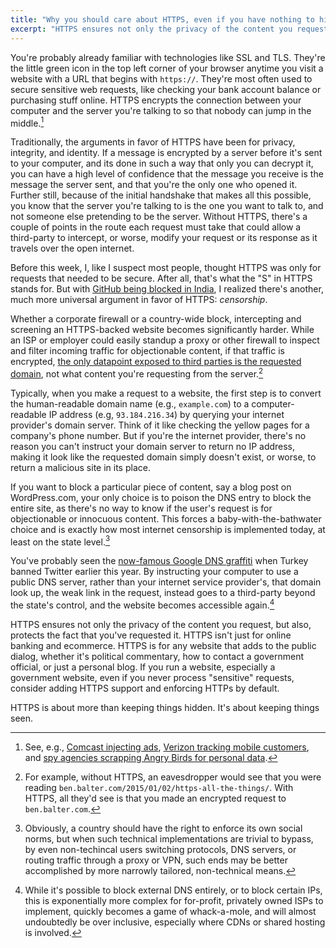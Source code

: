 ```yaml
---
title: "Why you should care about HTTPS, even if you have nothing to hide"
excerpt: "HTTPS ensures not only the privacy of the content you request, but also, protects the fact that you're even requesting it in the first place. HTTPS isn't just for secure transactions like online banking and ecommerce. HTTPS is for any website that adds to the public dialog."
---
```


You're probably already familiar with technologies like SSL and TLS. They're the little green icon in the top left corner of your browser anytime you visit a website with a URL that begins with `https://`. They're most often used to secure sensitive web requests, like checking your bank account balance or purchasing stuff online. HTTPS encrypts the connection between your computer and the server you're talking to so that nobody can jump in the middle.[^injection]

Traditionally, the arguments in favor of HTTPS have been for privacy, integrity, and identity. If a message is encrypted by a server before it's sent to your computer, and its done in such a way that only you can decrypt it, you can have a high level of confidence that the message you receive is the message the server sent, and that you're the only one who opened it. Further still, because of the initial handshake that makes all this possible, you know that the server you're talking to is the one you want to talk to, and not someone else pretending to be the server. Without HTTPS, there's a couple of points in the route each request must take that could allow a third-party to intercept, or worse, modify your request or its response as it travels over the open internet.

Before this week, I, like I suspect most people, thought HTTPS was only for requests that needed to be secure. After all, that's what the "S" in HTTPS stands for. But with [GitHub being blocked in India](http://techcrunch.com/2014/12/31/indian-government-censorsht/), I realized there's another, much more universal argument in favor of HTTPS: *censorship*.

Whether a corporate firewall or a country-wide block, intercepting and screening an HTTPS-backed website becomes significantly harder. While an ISP or employer could easily standup a proxy or other firewall to inspect and filter incoming traffic for objectionable content, if that traffic is encrypted, [the only datapoint exposed to third parties is the requested domain](https://gemfury.com/help/url-string-over-https), not what content you're requesting from the server.[^url]

Typically, when you make a request to a website, the first step is to convert the human-readable domain name (e.g., `example.com`) to a computer-readable IP address (e.g, `93.184.216.34`) by querying your internet provider's domain server. Think of it like checking the yellow pages for a company's phone number. But if you're the internet provider, there's no reason you can't instruct your domain server to return no IP address, making it look like the requested domain simply doesn't exist, or worse, to return a malicious site in its place.

If you want to block a particular piece of content, say a blog post on WordPress.com, your only choice is to poison the DNS entry to block the entire site, as there's no way to know if the user's request is for objectionable or innocuous content. This forces a baby-with-the-bathwater choice and is exactly how most internet censorship is implemented today, at least on the state level.[^disclaimer]

You've probably seen the [now-famous Google DNS graffiti](http://mashable.com/2014/03/21/twitter-ban-turkey-graffiti/) when Turkey banned Twitter earlier this year. By instructing your computer to use a public DNS server, rather than your internet service provider's, that domain look up, the weak link in the request, instead goes to a third-party beyond the state's control, and the website becomes accessible again.[^armsrace]

HTTPS ensures not only the privacy of the content you request, but also, protects the fact that you've requested it. HTTPS isn't just for online banking and ecommerce. HTTPS is for any website that adds to the public dialog, whether it's political commentary, how to contact a government official, or just a personal blog. If you run a website, especially a government website, even if you never process "sensitive" requests, consider adding HTTPS support and enforcing HTTPs by default.

HTTPS is about more than keeping things hidden. It's about keeping things seen.

[^armsrace]: While it's possible to block external DNS entirely, or to block certain IPs, this is exponentially more complex for for-profit, privately owned ISPs to implement, quickly becomes a game of whack-a-mole, and will almost undoubtedly be over inclusive, especially where CDNs or shared hosting is involved.

[^injection]: See, e.g., [Comcast injecting ads](http://arstechnica.com/tech-policy/2014/09/why-comcasts-javascript-ad-injections-threaten-security-net-neutrality/), [Verizon tracking mobile customers](https://www.eff.org/deeplinks/2014/11/verizon-x-uidh), and [spy agencies scrapping Angry Birds for personal data](https://www.propublica.org/article/spy-agencies-probe-angry-birds-and-other-apps-for-personal-data).

[^url]: For example, without HTTPS, an eavesdropper would see that you were reading `ben.balter.com/2015/01/02/https-all-the-things/`. With HTTPS, all they'd see is that you made an encrypted request to `ben.balter.com`.

[^disclaimer]: Obviously, a country should have the right to enforce its own social norms, but when such technical implementations are trivial to bypass, by even non-techincal users switching protocols, DNS servers, or routing traffic through a proxy or VPN, such ends may be better accomplished by more narrowly tailored, non-technical means.
